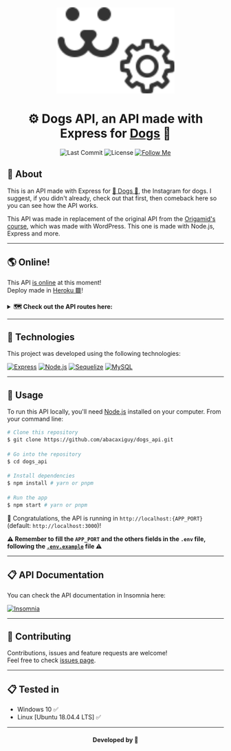 <br>
<div align="center">
  <p>
    <img alt="Dogs API Logo" src="./img/logo.svg" height="200" />
  </p>

# ⚙ Dogs API, an API made with Express for [Dogs](https://github.com/abacaxiguy/dogs) 🐶

</div>

<p align="center">
  <img alt="Last Commit" src="https://img.shields.io/github/last-commit/abacaxiguy/dogs_api" />
  <img alt="License" src="https://img.shields.io/github/license/abacaxiguy/dogs_api" />
  <a href="https://github.com/abacaxiguy" target="_blank"><img alt="Follow Me" src="https://img.shields.io/github/followers/abacaxiguy.svg?style=social&label=Follow&maxAge=2592000" /></a>
</p>

## 📖 About

This is an API made with Express for [🐶 Dogs 🐶](https://github.com/abacaxiguy/dogs), the Instagram for dogs. I suggest, if you didn't already, check out that first, then comeback here so you can see how the API works.

This API was made in replacement of the original API from the [Origamid's course](https://www.origamid.com/curso/react-completo/), which was made with WordPress. This one is made with Node.js, Express and more.

---

## 🌎 Online!

This API [is online](https://abacaxiguydogs-api.herokuapp.com/) at this moment!<br>
Deploy made in [Heroku 🟪](https://www.heroku.com/)!

<details>
  <summary><b>🗺 Check out the API routes here:</b></summary>

<br>

-   🏠 home: [/](https://abacaxiguydogs-api.herokuapp.com/)
-   👥 users: [/users](https://abacaxiguydogs-api.herokuapp.com/users)

    - `[POST]` **Store** - [/users](https://abacaxiguydogs-api.herokuapp.com/users)

      ```json
      {
        "username": "username",
        "email": "email@example.com",
        "password": "password"
      }
      ```

    - `[GET]` **Show** - [/users](https://abacaxiguydogs-api.herokuapp.com/users) **(login required)**

    - `[PUT]` **Update** - [/users](https://abacaxiguydogs-api.herokuapp.com/users) **(login required)**

      ```json
      {
        "username": "username",
        "email": "email@example.com",
        "password": "password"
      }
      ```

    - `[DELETE]` **Delete** - [/users](https://abacaxiguydogs-api.herokuapp.com/users) **(login required)**

-   🖼 photos: [/photos](https://abacaxiguydogs-api.herokuapp.com/photos)

    - `[GET]` **Index** - [/photos](https://abacaxiguydogs-api.herokuapp.com/photos)

    - `[GET]` **Show** - [/photos/:id](https://abacaxiguydogs-api.herokuapp.com/photos/:id)

    - `[POST]` **Store** - [/photos](https://abacaxiguydogs-api.herokuapp.com/photos) **(login required)**

      ```json
      {
        "title": "Ex: Dog's name",
        "src": <file>,
        "weight": 7,
        "age": 2
      }
      ```

    - `[DELETE]` **Delete** - [/photos/:id](https://abacaxiguydogs-api.herokuapp.com/photos/:id) **(login required)**

-   📝 comments: [/comments](https://abacaxiguydogs-api.herokuapp.com/comments)

    - `[GET]` **Show** - [/comments/:id](https://abacaxiguydogs-api.herokuapp.com/comments/:id)

    - `[POST]` **Store** - [/comments/:id](https://abacaxiguydogs-api.herokuapp.com/comments/:id) **(login required)**

      ```json
      {
        "comment_content": "Ex: This is a comment"
      }
      ```

-   🔐 tokens: [/tokens](https://abacaxiguydogs-api.herokuapp.com/tokens)

    - `[POST]` **Store** - [/tokens](https://abacaxiguydogs-api.herokuapp.com/tokens)

      ```json
      {
        "username": "username",
        "password": "password"
      }
      ```

<br>

</details>

---

## 🧪 Technologies

This project was developed using the following technologies:

<a href="https://expressjs.com/" target="_blank"><img alt="Express" height="31px" src="https://img.shields.io/badge/-Express-000000?style=flat-square&logo=express&logoColor=white" /></a>
<a href="https://nodejs.org/en/" target="_blank"><img alt="Node.js" height="30px" src="https://img.shields.io/badge/-Node.js-339933?style=flat-square&logo=node.js&logoColor=white" /></a>
<a href="https://sequelize.org/" target="_blank"><img alt="Sequelize" height="30px" src="https://img.shields.io/badge/-Sequelize-52B0E7?style=flat-square&logo=sequelize&logoColor=white" /></a>
<a href="https://www.mysql.com/" target="_blank"><img alt="MySQL" height="30px" src="https://img.shields.io/badge/-MySQL-4479A1?style=flat-square&logo=mysql&logoColor=white" /></a>

---

## 🚀 Usage

To run this API locally, you'll need [Node.js](https://nodejs.org/en/) installed on your computer. From your command line:

```bash
# Clone this repository
$ git clone https://github.com/abacaxiguy/dogs_api.git

# Go into the repository
$ cd dogs_api

# Install dependencies
$ npm install # yarn or pnpm

# Run the app
$ npm start # yarn or pnpm
```

🎉 Congratulations, the API is running in `http://localhost:{APP_PORT}` (default: `http://localhost:3000`)!

**⚠ Remember to fill the `APP_PORT` and the others fields in the `.env` file, following the [`.env.example`](https://github.com/abacaxiguy/dogs_api/blob/master/.env-example) file ⚠**

---

## 📋 API Documentation

You can check the API documentation in Insomnia here:

<a href="https://github.com/abacaxiguy/dogs_api/blob/master/insomnia.json" target="_blank"><img alt="Insomnia" height="30px" src="https://img.shields.io/badge/-Insomnia-5849BE?style=flat-square&logo=insomnia&logoColor=white" /></a>

---

## 🤝 Contributing

Contributions, issues and feature requests are welcome!<br> Feel free to check [issues page](https://github.com/abacaxiguy/dogs_api/issues).

---

## 📋 Tested in

- Windows 10 ✅
- Linux [Ubuntu 18.04.4 LTS] ✅

---

<h4  align="center">Developed by 🍍</h4>
